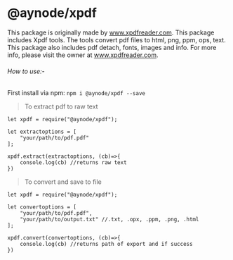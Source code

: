 # @aynode/xpdf
This package is originally made by www.xpdfreader.com. This package includes Xpdf tools. The tools convert pdf files to html, png, ppm, ops, text. This package also includes pdf detach, fonts, images and info. For more info, please visit the owner at www.xpdfreader.com.

###### How to use:-
First install via npm: `npm i @aynode/xpdf --save`

> To extract pdf to raw text
```
let xpdf = require("@aynode/xpdf");

let extractoptions = [
    "your/path/to/pdf.pdf"
];

xpdf.extract(extractoptions, (cb)=>{
    console.log(cb) //returns raw text
})
```

> To convert and save to file
```
let xpdf = require("@aynode/xpdf");

let convertoptions = [
    "your/path/to/pdf.pdf",
    "your/path/to/output.txt" //.txt, .opx, .ppm, .png, .html
];

xpdf.convert(convertoptions, (cb)=>{
    console.log(cb) //returns path of export and if success
})
```
